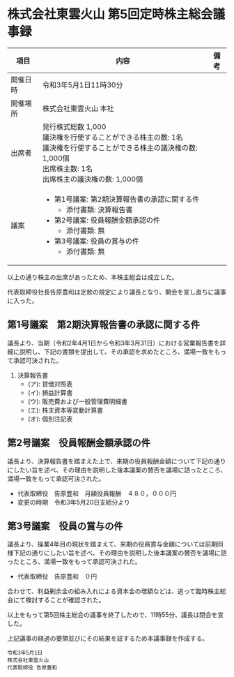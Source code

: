 # 株式会社東雲火山 第5回定時株主総会議事録

|項目|内容|備考|
|----|----|----|
|開催日時|令和3年5月1日11時30分|
|開催場所|株式会社東雲火山 本社|
|出席者|発行株式総数 1,000<br>議決権を行使することができる株主の数: 1名<br>議決権を行使することができる株主の議決権の数: 1,000個<br>出席株主数: 1名<br>出席株主の議決権の数: 1,000個|
|議案|<ul><li>第1号議案: 第2期決算報告書の承認に関する件<ul><li>添付書類: 決算報告書</li></ul></li></li><li>第2号議案: 役員報酬金額承認の件<ul><li>添付書類: 無</li></ul></li><li>第3号議案: 役員の賞与の件<ul><li>添付書類: 無</li></ul></li></ul>|

以上の通り株主の出席があったため、本株主総会は成立した。

代表取締役社長告原豊和は定款の規定により議長となり、開会を宣し直ちに議事に入った。

## 第1号議案　第2期決算報告書の承認に関する件

議長より、当期（令和2年4月1日から令和3年3月31日）における営業報告書を詳細に説明し、下記の書類を提出して、その承認を求めたところ、満場一致をもって承認可決された。

1.	決算報告書
    - (ア): 貸借対照表
    - (イ): 損益計算書
    - (ウ): 販売費および一般管理費明細書
    - (エ): 株主資本等変動計算書
    - (オ): 個別注記表

## 第2号議案　役員報酬金額承認の件

議長より、決算報告書を踏まえた上で、来期の役員報酬金額について下記の通りにしたい旨を述べ、その理由を説明した後本議案の賛否を議場に諮ったところ、満場一致をもって承認可決された。

- 代表取締役　告原豊和　月額役員報酬　４８０，０００円
- 変更の時期　令和3年5月20日支給分より

## 第3号議案　役員の賞与の件

議長より、操業4年目の現状を踏まえて、来期の役員賞与金額については前期同様下記の通りにしたい旨を述べ、その理由を説明した後本議案の賛否を議場に諮ったところ、満場一致をもって承認可決された。

- 代表取締役　告原豊和　０円

合わせて、利益剰余金の組み入れによる資本金の増額などは、追って臨時株主総会にて検討することが確認された。

以上をもって第5回株主総会の議事を終了したので、11時55分、議長は閉会を宣した。

上記議事の経過の要領並びにその結果を証するため本議事録を作成する。

```
令和3年5月1日
株式会社東雲火山
代表取締役 告原豊和
```
